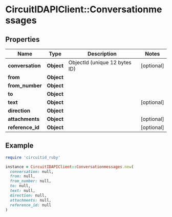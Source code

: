 # CircuitIDAPIClient::Conversationmessages

## Properties

| Name | Type | Description | Notes |
| ---- | ---- | ----------- | ----- |
| **conversation** | **Object** | ObjectId (unique 12 bytes ID) | [optional] |
| **from** | **Object** |  |  |
| **from_number** | **Object** |  |  |
| **to** | **Object** |  |  |
| **text** | **Object** |  | [optional] |
| **direction** | **Object** |  |  |
| **attachments** | **Object** |  | [optional] |
| **reference_id** | **Object** |  | [optional] |

## Example

```ruby
require 'circuitid_ruby'

instance = CircuitIDAPIClient::Conversationmessages.new(
  conversation: null,
  from: null,
  from_number: null,
  to: null,
  text: null,
  direction: null,
  attachments: null,
  reference_id: null
)
```

